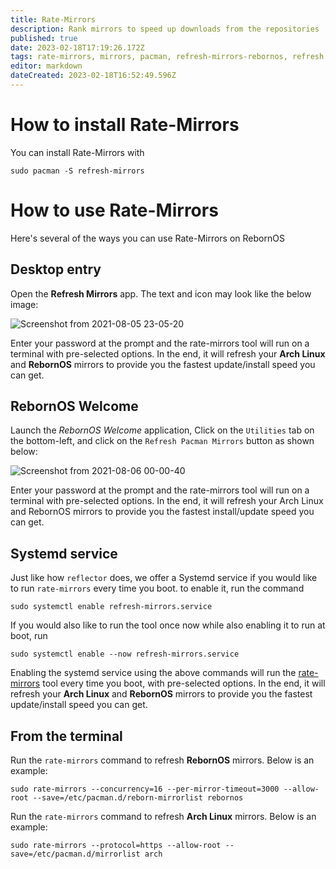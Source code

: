 ```yaml
---
title: Rate-Mirrors
description: Rank mirrors to speed up downloads from the repositories
published: true
date: 2023-02-18T17:19:26.172Z
tags: rate-mirrors, mirrors, pacman, refresh-mirrors-rebornos, refresh
editor: markdown
dateCreated: 2023-02-18T16:52:49.596Z
---
```


# How to install Rate-Mirrors

You can install Rate-Mirrors with

```plaintext
sudo pacman -S refresh-mirrors
```

# How to use Rate-Mirrors

Here's several of the ways you can use Rate-Mirrors on RebornOS

## Desktop entry

Open the **Refresh Mirrors** app. The text and icon may look like the below image:

![Screenshot from 2021-08-05 23-05-20](https://aws1.discourse-cdn.com/free1/uploads/rebornos/original/1X/8ba24aa1c698f00d79bf68d521c4979fcb84efa6.png)

Enter your password at the prompt and the rate-mirrors tool will run on a terminal with pre-selected options. In the end, it will refresh your **Arch Linux** and **RebornOS** mirrors to provide you the fastest update/install speed you can get.

## RebornOS Welcome

Launch the *RebornOS Welcome* application, Click on the `Utilities` tab on the bottom-left, and click on the `Refresh Pacman Mirrors` button as shown below:

![Screenshot from 2021-08-06 00-00-40](https://aws1.discourse-cdn.com/free1/uploads/rebornos/optimized/1X/634e1b524e321c3ebe27debee919389319da5c73_2_585x500.png)

Enter your password at the prompt and the rate-mirrors tool will run on a terminal with pre-selected options. In the end, it will refresh your Arch Linux and RebornOS mirrors to provide you the fastest install/update speed you can get.

## Systemd service

Just like how `reflector` does, we offer a Systemd service if you would like to run `rate-mirrors` every time you boot. to enable it, run the command

```plaintext
sudo systemctl enable refresh-mirrors.service
```

If you would also like to run the tool once now while also enabling it to run at boot, run

```plaintext
sudo systemctl enable --now refresh-mirrors.service
```

Enabling the systemd service using the above commands will run the [rate-mirrors](https://github.com/westandskif/rate-mirrors) tool every time you boot, with pre-selected options. In the end, it will refresh your **Arch Linux** and **RebornOS** mirrors to provide you the fastest update/install speed you can get.

## From the terminal

Run the `rate-mirrors` command to refresh **RebornOS** mirrors. Below is an example:

```plaintext
sudo rate-mirrors --concurrency=16 --per-mirror-timeout=3000 --allow-root --save=/etc/pacman.d/reborn-mirrorlist rebornos
```

Run the `rate-mirrors` command to refresh **Arch Linux** mirrors. Below is an example:

```plaintext
sudo rate-mirrors --protocol=https --allow-root --save=/etc/pacman.d/mirrorlist arch
```